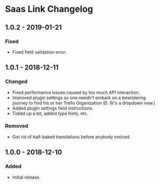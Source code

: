 # Saas Link Changelog

## 1.0.2 - 2019-01-21
### Fixed
- Fixed field validation error.

## 1.0.1 - 2018-12-11
### Changed
- Fixed performance issues caused by too much API interaction.
- Improved plugin settings so one needn't embark on a bewildering journey to find his or her Trello Organization ID. (It's a dropdown now.)
- Added plugin settings field instructions.
- Tidied up a bit, added type hints, etc.
### Removed
- Got rid of half-baked translations before anybody noticed.

## 1.0.0 - 2018-12-10
### Added
- Initial release.
